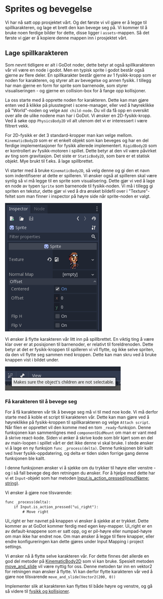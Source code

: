 # Sprites og bevegelse

Vi har nå satt opp prosjektet vårt. Og det første vi vil gjøre er å legge til
spillkarakteren, og lage et brett den kan bevege seg på. Vi kommer til å bruke noen
ferdige bilder for dette, disse ligger i `assets`-mappen. Så det første vi gjør er å
kopiere denne mappen inn i prosjektet vårt.

## Lage spillkarakteren

Som nevnt tidligere er alt i GoDot noder, dette betyr at også spillkarakteren vår
vil være en node i godot. Men en typisk sprite i godot består også gjerne av flere
deler. En spillkarakter består gjerne av 1 fysikk-kropp som er noden for karakteren,
og styrer alt av bevegelse og annen fysikk. I tillegg har man gjerne en form for
sprite som barnenode, som styrer visualiseringen - og gjerne en collision-box for
å fange opp kollisjoner. 

La oss starte med å opprette noden for karakteren. Dette kan man gjøre enten ved å klikke
på plusstegnet i scene-manager, eller ved å høyreklikke på "World"-noden og velge
`Add child-node`. Du vil da få opp en oversikt over alle de ulike nodene man har i GoDot.
Vi ønsker en 2D-fysikk-kropp. Ved å søke opp `PhysicsBody2D` vil alt utenom det vi er interessert
i være filtrert vekk.

For 2D-fysikk er det 3 standard-kropper man kan velge mellom. `KinematicBody2D` som er et
enkelt objekt som kan beveges og har en del ferdige implementasjoner for fysikk allerede
implementert. `RigidBody2D` som er kontrollert av fysikk-motoren i spillet. Dette betyr
at den vil være påvirket av ting som gravitasjon. Det siste er `StaticBody2D`, som bare
er et statisk objekt. Mye brukt til f.eks. å lage spillbrettet.

Vi starter med å bruke `KinematicBody2D`, så velg denne og gi den et navn som
indentifiserer at dette er spilleren. Vi ønsker også at spilleren skal være synlig
så vi må legge til en sprite som visualisering. Dette gjør vi ved å lage en node av
typen `Sprite` som barnenode til fysikk-noden. Vi må i tillegg gi spriten en tekstur, dette
gjør vi ved å dra ønsket bildefil over i "Texture"-feltet som man finner i inspector på
høyre side når sprite-noden er valgt.

![Bilde av inspector med tekstur](./bilder/add-texture.png)

Vi ønsker å flytte karakteren vår litt inn på spillbrettet. En viktig ting å være klar
over er at posisjonen til barnenoder, er relativt til foreldrenoden. Dette betyr at det
er fysikk-kroppen til spilleren vi vil flytte, og ikke selve spriten, da den vil flytte
seg sammen med kroppen. Dette kan man skru ved å bruke knappen vist i bildet under.

![Bilde av knappen for å skru av mulighet for å velge barnenoder](./bilder/not-select-child.png)


### Få karakteren til å bevege seg

For å få karakteren vår tik å bevege seg må vi til med noe kode. Vi må derfor starte
med å koble et script til karakteren vår. Dette kan man gjøre ved å høyreklikke på
fysikk-kroppen til spillkarakteren og velge `Attach script`. Når filen er opprettet
vil den komme med en tom `_ready`-funksjon. Denne funksjonen kan sammenlignes med
`componentDidMount` om man er vant med å skrive react-kode. Siden vi ønker å skrive
kode som blir kjørt som en del av main-loopen i spillet vårt er det ikke denne vi skal
bruke. I stede ønsker vi å lage en ny funksjon `func _process(delta)`.
Denne funksjonen blir kallt ved hver fysikk-oppdatering, og delta er tiden siden forrige
gang denne funksjonen ble kallt.

I denne funksjonen ønsker vi å sjekke om du trykker til høyre eller venstre - og i så fall
bevege deg den retningen du ønsker. For å hjelpe med dette har vi et `Input`-objekt som
har metoden [Input.is_action_pressed(inputName: string)](https://docs.godotengine.org/en/3.1/tutorials/inputs/inputevent.html#actions).

Vi ønsker å gjøre noe tilsvarende: 
```
func _process(delta):
    if Input.is_action_pressed("ui_right"):
        # Move right
```

Ui_right er her navnet på knappen vi ønsker å sjekke at er trykket. Dette kommer av at
GoDot kommer ferdig med egen key-mapper. Ui_right er en av default-knappene som er satt
opp, og er pil-høyre eller numpad-høyre om man ikke har endret noe. Om man ønsker å legge
til flere knapper, eller endre konfigureringen kan dette gjøres under Input Mapping i
project settings.

Vi ønsker nå å flytte selve karakteren vår. For dette finnes det allerde en god del
metoder på [KinematicBody2D](https://docs.godotengine.org/en/3.1/classes/class_kinematicbody2d.html)
som vi kan bruke. Spesielt metoden [move_and_slide](https://docs.godotengine.org/en/3.1/classes/class_kinematicbody2d.html#class-kinematicbody2d-method-move-and-slide)
vil være nyttig for oss. Denne metoden tar inn en vektor2 for retningen man ønsker å flytte.
Vi kan derfor flytte karakteren vår ved å gjøre noe tilsvarende `move_and_slide(Vector2(200, 0))`

Implementer slik at karakteren kan flyttes til både høyre og venstre, og gå så
videre til [fysikk og kollisjoner](./03-fysikk-og-kollisjoner.md).
